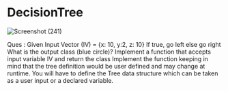 # DecisionTree
![Screenshot (241)](https://user-images.githubusercontent.com/48266405/127810745-7feb19bb-dc1b-40af-8e6e-fdb3324ae869.png)

Ques : 
Given Input Vector (IV)  = {x: 10, y:2, z: 10} 
If true, go left else go right
What is the output class (blue circle)?
Implement a function that accepts input variable IV and return the class
Implement the function keeping in mind that the tree definition would be user defined and may change at runtime.
You will have to define the Tree data structure which can be taken as a user input or a declared variable.


